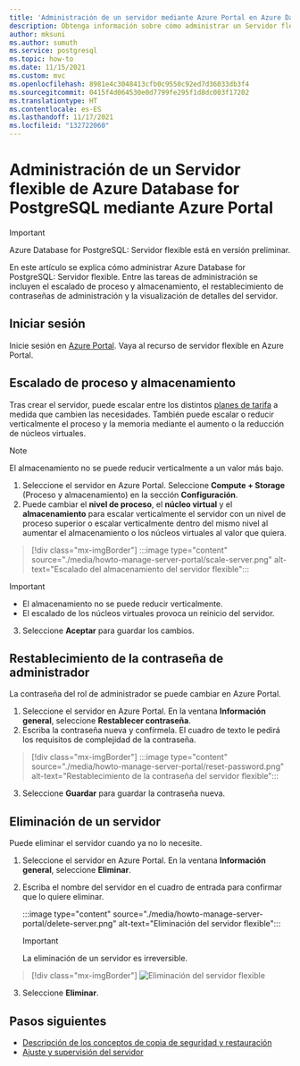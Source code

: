 ```yaml
---
title: 'Administración de un servidor mediante Azure Portal en Azure Database for PostgreSQL: Servidor flexible'
description: Obtenga información sobre cómo administrar un Servidor flexible de Azure Database for PostgreSQL desde Azure Portal.
author: mksuni
ms.author: sumuth
ms.service: postgresql
ms.topic: how-to
ms.date: 11/15/2021
ms.custom: mvc
ms.openlocfilehash: 8981e4c3048413cfb0c9550c92ed7d36033db3f4
ms.sourcegitcommit: 0415f4d064530e0d7799fe295f1d8dc003f17202
ms.translationtype: HT
ms.contentlocale: es-ES
ms.lasthandoff: 11/17/2021
ms.locfileid: "132722060"
---
```

# <a name="manage-an-azure-database-for-postgresql---flexible-server-using-the-azure-portal"></a>Administración de un Servidor flexible de Azure Database for PostgreSQL mediante Azure Portal

> [!IMPORTANT]
> Azure Database for PostgreSQL: Servidor flexible está en versión preliminar.

En este artículo se explica cómo administrar Azure Database for PostgreSQL: Servidor flexible. Entre las tareas de administración se incluyen el escalado de proceso y almacenamiento, el restablecimiento de contraseñas de administración y la visualización de detalles del servidor.

## <a name="sign-in"></a>Iniciar sesión

Inicie sesión en [Azure Portal](https://portal.azure.com). Vaya al recurso de servidor flexible en Azure Portal.

## <a name="scale-compute-and-storage"></a>Escalado de proceso y almacenamiento

Tras crear el servidor, puede escalar entre los distintos [planes de tarifa](https://azure.microsoft.com/pricing/details/postgresql/) a medida que cambien las necesidades. También puede escalar o reducir verticalmente el proceso y la memoria mediante el aumento o la reducción de núcleos virtuales.

> [!NOTE]
> El almacenamiento no se puede reducir verticalmente a un valor más bajo.

1. Seleccione el servidor en Azure Portal. Seleccione **Compute + Storage** (Proceso y almacenamiento) en la sección **Configuración**.
2. Puede cambiar el **nivel de proceso**, el **núcleo virtual** y el **almacenamiento** para escalar verticalmente el servidor con un nivel de proceso superior o escalar verticalmente dentro del mismo nivel al aumentar el almacenamiento o los núcleos virtuales al valor que quiera.

> [!div class="mx-imgBorder"]
> :::image type="content" source="./media/howto-manage-server-portal/scale-server.png" alt-text="Escalado del almacenamiento del servidor flexible":::

> [!Important]
> - El almacenamiento no se puede reducir verticalmente.
> - El escalado de los núcleos virtuales provoca un reinicio del servidor.

3. Seleccione **Aceptar** para guardar los cambios.

## <a name="reset-admin-password"></a>Restablecimiento de la contraseña de administrador

La contraseña del rol de administrador se puede cambiar en Azure Portal.

1. Seleccione el servidor en Azure Portal. En la ventana **Información general**, seleccione **Restablecer contraseña**.
2. Escriba la contraseña nueva y confírmela. El cuadro de texto le pedirá los requisitos de complejidad de la contraseña.

> [!div class="mx-imgBorder"]
> :::image type="content" source="./media/howto-manage-server-portal/reset-password.png" alt-text="Restablecimiento de la contraseña del servidor flexible":::

3. Seleccione **Guardar** para guardar la contraseña nueva.

## <a name="delete-a-server"></a>Eliminación de un servidor

Puede eliminar el servidor cuando ya no lo necesite.

1. Seleccione el servidor en Azure Portal. En la ventana **Información general**, seleccione **Eliminar**.
2. Escriba el nombre del servidor en el cuadro de entrada para confirmar que lo quiere eliminar.

   :::image type="content" source="./media/howto-manage-server-portal/delete-server.png" alt-text="Eliminación del servidor flexible":::

   > [!IMPORTANT]
   > La eliminación de un servidor es irreversible.

  > [!div class="mx-imgBorder"]
  > ![Eliminación del servidor flexible](./media/howto-manage-server-portal/delete-server.png)  

3. Seleccione **Eliminar**.

## <a name="next-steps"></a>Pasos siguientes

- [Descripción de los conceptos de copia de seguridad y restauración](concepts-backup-restore.md)
- [Ajuste y supervisión del servidor](concepts-monitoring.md)

